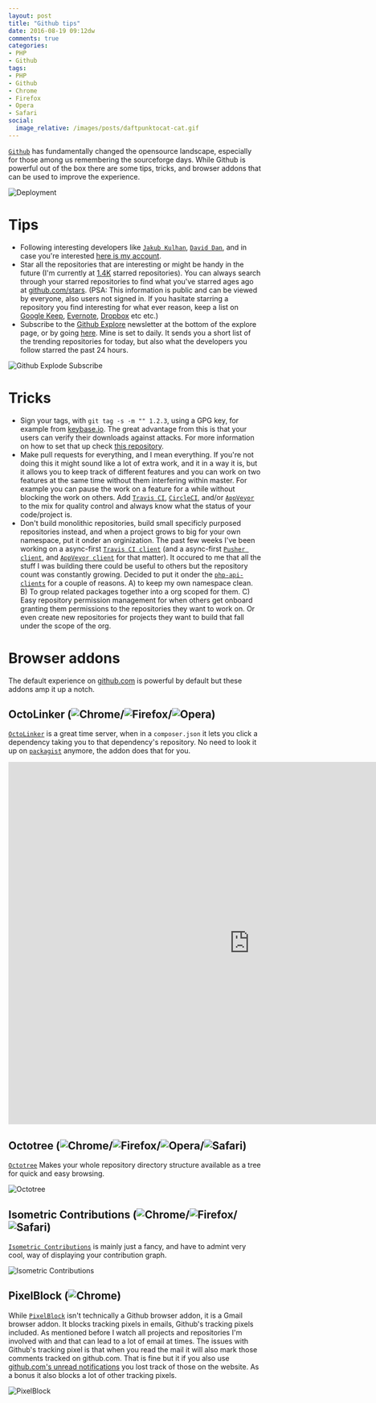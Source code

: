 ```yaml
---
layout: post
title: "Github tips"
date: 2016-08-19 09:12dw
comments: true
categories:
- PHP
- Github
tags:
- PHP
- Github
- Chrome
- Firefox
- Opera
- Safari
social:
  image_relative: /images/posts/daftpunktocat-cat.gif
---
```


[`Github`](https://github.com/) has fundamentally changed the opensource landscape, especially for those among us remembering the sourceforge days. While Github is powerful out of the box there are some tips, tricks, and browser addons that can be used to improve the experience. 

![Deployment](/images/posts/daftpunktocat-cat.gif)

<!-- More -->

# Tips

* Following interesting developers like [`Jakub Kulhan`](https://github.com/jakubkulhan), [`David Dan`](https://github.com/davidwdan), and in case you're interested [here is my account](https://github.com/wyrihaximus/).
* Star all the repositories that are interesting or might be handy in the future (I'm currently at [1.4K](https://github.com/stars/wyrihaximus/) starred repositories). You can always search through your starred repositories to find what you've starred ages ago at [github.com/stars](https://github.com/stars). (PSA: This information is public and can be viewed by everyone, also users not signed in. If you hasitate starring a repository you find interesting for what ever reason, keep a list on [Google Keep](https://keep.google.com/), [Evernote](https://evernote.com/), [Dropbox](https://www.dropbox.com/) etc etc.)
* Subscribe to the [Github Explore](https://github.com/explore) newsletter at the bottom of the explore page, or by going [here](https://github.com/explore/subscribe). Mine is set to daily. It sends you a short list of the trending repositories for today, but also what the developers you follow starred the past 24 hours.

![Github Explode Subscribe](/images/posts/rEq3ivg.png)

# Tricks

* Sign your tags, with `git tag -s -m "" 1.2.3`, using a GPG key, for example from [keybase.io](https://keybase.io/). The great advantage from this is that your users can verify their downloads against attacks. For more information on how to set that up check [this repository](https://github.com/pstadler/keybase-gpg-github).
* Make pull requests for everything, and I mean everything. If you're not doing this it might sound like a lot of extra work, and it in a way it is, but it allows you to keep track of different features and you can work on two features at the same time without them interfering within master. For example you can pause the work on a feature for a while without blocking the work on others. Add [`Travis CI`](https://travis-ci.org/), [`CircleCI`](https://circleci.com/), and/or [`AppVeyor`](https://ci.appveyor.com/) to the mix for quality control and always know what the status of your code/project is.
* Don't build monolithic repositories, build small specificly purposed repositories instead, and when a project grows to big for your own namespace, put it onder an orginization. The past few weeks I've been working on a async-first [`Travis CI client`](https://github.com/wyrihaximus/php-travis-client) (and a async-first [`Pusher client`](https://github.com/php-api-clients/pusher), and [`AppVeyor client`](https://github.com/php-api-clients/appveyor) for that matter). It occured to me that all the stuff I was building there could be useful to others but the repository count was constantly growing. Decided to put it onder the [`php-api-clients`](https://github.com/php-api-clients) for a couple of reasons. A) to keep my own namespace clean. B) To group related packages together into a org scoped for them. C) Easy repository permission management for when others get onboard granting them permissions to the repositories they want to work on. Or even create new repositories for projects they want to build that fall under the scope of the org. 

# Browser addons

The default experience on [github.com](https://github.com/) is powerful by default but these addons amp it up a notch.

## OctoLinker (![Chrome](/images/browsers/chrome_24x24.png)/![Firefox](/images/browsers/firefox_24x24.png)/![Opera](/images/browsers/opera_24x24.png))

[`OctoLinker`](https://github.com/OctoLinker/browser-extension/) is a great time server, when in a `composer.json` it lets you click a dependency taking you to that dependency's repository. No need to look it up on [`packagist`](https://packagist.org/) anymore, the addon does that for you.
  
<iframe width="960" height="720" src="https://www.youtube-nocookie.com/embed/OXCwVxHWSBs?rel=0" frameborder="0" allowfullscreen></iframe>

## Octotree (![Chrome](/images/browsers/chrome_24x24.png)/![Firefox](/images/browsers/firefox_24x24.png)/![Opera](/images/browsers/opera_24x24.png)/![Safari](/images/browsers/safari_24x24.png))

[`Octotree`](https://github.com/buunguyen/octotree/) Makes your whole repository directory structure available as a tree for quick and easy browsing.
 
![Octotree](/images/posts/octotree.png)

## Isometric Contributions (![Chrome](/images/browsers/chrome_24x24.png)/![Firefox](/images/browsers/firefox_24x24.png)/![Safari](/images/browsers/safari_24x24.png))

[`Isometric Contributions`](https://github.com/jasonlong/isometric-contributions) is mainly just a fancy, and have to admint very cool, way of displaying your contribution graph.

![Isometric Contributions](/images/posts/35NxTej.png)

## PixelBlock (![Chrome](/images/browsers/chrome_24x24.png))

While [`PixelBlock`](https://chrome.google.com/webstore/detail/pixelblock/jmpmfcjnflbcoidlgapblgpgbilinlem?utm_source=chrome-app-launcher-info-dialog) isn't technically a Github browser addon, it is a Gmail browser addon. It blocks tracking pixels in emails, Github's tracking pixels included. As mentioned before I watch all projects and repositories I'm involved with and that can lead to a lot of email at times. The issues with Github's tracking pixel is that when you read the mail it will also mark those comments tracked on github.com. That is fine but it if you also use [github.com's unread notifications](https://github.com/notifications) you lost track of those on the website. As a bonus it also blocks a lot of other tracking pixels.

![PixelBlock](/images/posts/YmKYONg.png)
